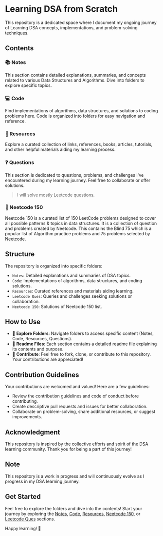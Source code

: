 # Learning DSA from Scratch

 This repository is a dedicated space where I document my ongoing journey of Learning DSA concepts, implementations, and problem-solving techniques.

## Contents

### 📚 Notes
This section contains detailed explanations, summaries, and concepts related to various Data Structures and Algorithms. Dive into folders to explore specific topics.

### 💻 Code
Find implementations of algorithms, data structures, and solutions to coding problems here. Code is organized into folders for easy navigation and reference.

### 📎 Resources
Explore a curated collection of links, references, books, articles, tutorials, and other helpful materials aiding my learning process.

### ❓ Questions
This section is dedicated to questions, problems, and challenges I've encountered during my learning journey. Feel free to collaborate or offer solutions.
> I will solve mostly Leetcode questions.

### 🚀 Neetcode 150
Neetcode 150 is a curated list of 150 LeetCode problems designed to cover all possible patterns & topics in data structures. 
It is a collection of question and problems created by Neetcode. This contains the Blind 75 which is a popular list of Algorithm practice problems and 75 problems selected by Neetcode.

## Structure

The repository is organized into specific folders:

- `Notes`: Detailed explanations and summaries of DSA topics.
- `Code`: Implementations of algorithms, data structures, and coding solutions.
- `Resources`: Curated references and materials aiding learning.
- `Leetcode Ques`: Queries and challenges seeking solutions or collaboration.
- `Neetcode 150`: Solutions of Neetcode 150 list.

## How to Use

- 📁 **Explore Folders**: Navigate folders to access specific content (Notes, Code, Resources, Questions).
- 📄 **Readme Files**: Each section contains a detailed readme file explaining its contents and purpose.
- 🌟 **Contribute**: Feel free to fork, clone, or contribute to this repository. Your contributions are appreciated!

## Contribution Guidelines

Your contributions are welcomed and valued! Here are a few guidelines:

- Review the contribution guidelines and code of conduct before contributing.
- Create descriptive pull requests and issues for better collaboration.
- Collaborate on problem-solving, share additional resources, or suggest improvements.

## Acknowledgment

This repository is inspired by the collective efforts and spirit of the DSA learning community. Thank you for being a part of this journey!

## Note

This repository is a work in progress and will continuously evolve as I progress in my DSA learning journey.

## Get Started

Feel free to explore the folders and dive into the contents! Start your journey by exploring the [Notes](/Notes), [Code](/Code), [Resources](/Resources), [Neetcode 150](/Neetcode150), or [Leetcode Ques](/LeetcodeQues) sections.

Happy learning! 🚀

